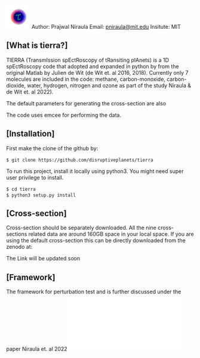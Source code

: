 ![plot](./figures/LogoLR.png)
Author: Prajwal Niraula
Email: pniraula@mit.edu
Insitute: MIT

## [What is tierra?]
TIERRA (TransmIssion spEctRoscopy of tRansiting plAnets) is a 1D spEctRoscopy code that  adopted and expanded in python by from the original Matlab by Julien de Wit (de Wit et. al 2016, 2018). Currently only 7 molecules are included in the code: methane, carbon-monoxide, carbon-dioxide, water, hydrogen, nitrogen and ozone as part of the study Niraula & de Wit et. al 2022).

The default parameters for generating the cross-section are also

The code uses emcee for performing the data.

## [Installation]

First make the clone of the github by:
```
$ git clone https://github.com/disruptiveplanets/tierra
```

To run this project, install it locally using python3. You might need super user privilege to install.

```
$ cd tierra
$ python3 setup.py install
```


## [Cross-section]

Cross-section should be separately downloaded. All the nine cross-sections related data are around 160GB space in your local space. If you are using the default cross-section this can be directly downloaded from the zenodo at:

The Link will be updated soon



## [Framework]

The framework for perturbation test and is further discussed under the paper Niraula et. al 2022
![plot](./figures/Flowchart.pdf)



